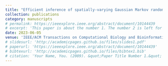 ```yaml
---
title: "Efficient inference of spatially-varying Gaussian Markov random fields with applications in gene regulatory networks"
collection: publications
category: manuscripts
# permalink: https://ieeexplore.ieee.org/abstract/document/10144439
# excerpt: 'This paper is about the number 1. The number 2 is left for future work.'
date: 2023-06-05
venue: 'IEEE/ACM Transactions on Computational Biology and Bioinformatics'
# slidesurl: 'http://academicpages.github.io/files/slides1.pdf'
# paperurl: 'https://ieeexplore.ieee.org/abstract/document/10144439'
# bibtexurl: 'http://academicpages.github.io/files/bibtex1.bib'
# citation: 'Your Name, You. (2009). &quot;Paper Title Number 1.&quot; <i>Journal 1</i>. 1(1).'
---
```

